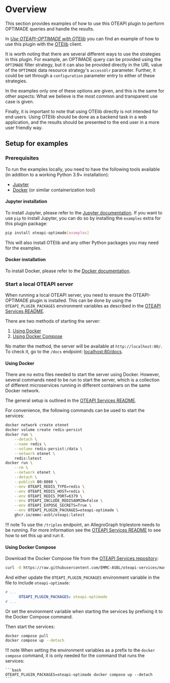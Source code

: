 # Overview
<!-- markdownlint-disable MD046 -->

This section provides examples of how to use this OTEAPI plugin to perform OPTIMADE queries and handle the results.

In [_Use OTEAPI-OPTIMADE with OTElib_](otelib) you can find an example of how to use this plugin with the [OTElib](https://github.com/EMMC-ASBL/otelib) client.

It is worth noting that there are several different ways to use the strategies in this plugin.
For example, an OPTIMADE query can be provided using the `OPTIMADE` filter strategy, but it can also be provided directly in the URL value of the `OPTIMADE` data resource strategy's `accessUlr` parameter.
Further, it could be set through a `configuration` parameter entry to either of these strategies.

In the examples only one of these options are given, and this is the same for other aspects: What we believe is the most common and transparent use case is given.

Finally, it is important to note that using OTElib directly is not intended for end users.
Using OTElib should be done as a backend task in a web application, and the results should be presented to the end user in a more user friendly way.

## Setup for examples

### Prerequisites

To run the examples locally, you need to have the following tools available (in addition to a working Python 3.9+ installation):

- [Jupyter](https://jupyter.org/)
- [Docker](https://www.docker.com/) (or similar containerization tool)

#### Jupyter installation

To install Jupyter, please refer to the [Jupyter documentation](https://docs.jupyter.org/en/latest/install/notebook-classic.html).
If you want to use `pip` to install Jupyter, you can do so by installing the `examples` extra for this plugin package:

```bash
pip install oteapi-optimade[examples]
```

This will also install OTElib and any other Python packages you may need for the examples.

#### Docker installation

To install Docker, please refer to the [Docker documentation](https://docs.docker.com/get-docker/).

### Start a local OTEAPI server

When running a local OTEAPI server, you need to ensure the OTEAPI-OPTIMADE plugin is installed.
This can be done by using the `OTEAPI_PLUGIN_PACKAGES` environment variables as described in the [OTEAPI Services README](https://github.com/EMMC-ASBL/oteapi-services#oteapi-plugin-repositories).

There are two methods of starting the server:

1. [Using Docker](#using-docker)
1. [Using Docker Compose](#using-docker-compose)

No matter the method, the server will be available at `http://localhost:80/`.
To check it, go to the `/docs` endpoint: [localhost:80/docs](http://localhost:80/docs).

#### Using Docker

There are no extra files needed to start the server using Docker.
However, several commands need to be run to start the server, which is a collection of different microservices running in different containers on the same Docker network.

The general setup is outlined in the [OTEAPI Services README](https://github.com/EMMC-ASBL/oteapi-services#readme).

For convenience, the following commands can be used to start the services:

```bash
docker network create otenet
docker volume create redis-persist
docker run \
    --detach \
    --name redis \
    --volume redis-persist:/data \
    --network otenet \
    redis:latest
docker run \
    --rm \
    --network otenet \
    --detach \
    --publish 80:8080 \
    --env OTEAPI_REDIS_TYPE=redis \
    --env OTEAPI_REDIS_HOST=redis \
    --env OTEAPI_REDIS_PORT=6379 \
    --env OTEAPI_INCLUDE_REDISADMIN=False \
    --env OTEAPI_EXPOSE_SECRETS=True \
    --env OTEAPI_PLUGIN_PACKAGES=oteapi-optimade \
    ghcr.io/emmc-asbl/oteapi:latest
```

!!! note
    To use the `/triples` endpoint, an AllegroGraph triplestore needs to be running.
    For more information see the [OTEAPI Services README](https://github.com/EMMC-ASBL/oteapi-services#run-a-triplestore-allegrograph) to see how to set this up and run it.

#### Using Docker Compose

Download the Docker Compose file from the [OTEAPI Services repository](https://github.com/EMMC-ASBL/oteapi-services/blob/master/docker-compose.yml):

```bash
curl -O https://raw.githubusercontent.com/EMMC-ASBL/oteapi-services/master/docker-compose.yml
```

And either update the `OTEAPI_PLUGIN_PACKAGES` environment variable in the file to include `oteapi-optimade`:

```yaml
# ...
      OTEAPI_PLUGIN_PACKAGES: oteapi-optimade
# ...
```

Or set the environment variable when starting the services by prefixing it to the Docker Compose command.

Then start the services:

```bash
docker compose pull
docker compose up --detach
```

!!! note
    When setting the environment variables as a prefix to the `docker compose` command, it is only needed for the command that runs the services:

    ```bash
    OTEAPI_PLUGIN_PACKAGES=oteapi-optimade docker compose up --detach
    ```
